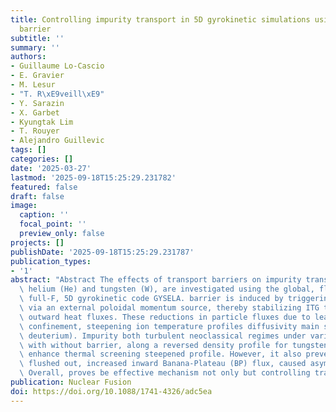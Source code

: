 ```yaml
---
title: Controlling impurity transport in 5D gyrokinetic simulations using a transport
  barrier
subtitle: ''
summary: ''
authors:
- Guillaume Lo-Cascio
- E. Gravier
- M. Lesur
- "T. R\xE9veill\xE9"
- Y. Sarazin
- X. Garbet
- Kyungtak Lim
- T. Rouyer
- Alejandro Guillevic
tags: []
categories: []
date: '2025-03-27'
lastmod: '2025-09-18T15:25:29.231782'
featured: false
draft: false
image:
  caption: ''
  focal_point: ''
  preview_only: false
projects: []
publishDate: '2025-09-18T15:25:29.231787'
publication_types:
- '1'
abstract: "Abstract The effects of transport barriers on impurity transport, specifically\
  \ helium (He) and tungsten (W), are investigated using the global, flux-driven,\
  \ full-F, 5D gyrokinetic code GYSELA. barrier is induced by triggering E\xD7B shear\
  \ via an external poloidal momentum source, thereby stabilizing ITG turbulence reducing\
  \ outward heat fluxes. These reductions in particle fluxes due to lead enhanced\
  \ confinement, steepening ion temperature profiles diffusivity main species (i.e.\
  \ deuterium). Impurity both turbulent neoclassical regimes under various conditions,\
  \ with without barrier, along a reversed density profile for tungsten. found reduce\
  \ enhance thermal screening steepened profile. However, it also prevents from being\
  \ flushed out, increased inward Banana-Plateau (BP) flux, caused asymmetry source.\
  \ Overall, proves be effective mechanism not only but controlling transport."
publication: Nuclear Fusion
doi: https://doi.org/10.1088/1741-4326/adc5ea
---
```

